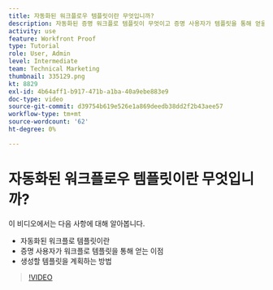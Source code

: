 ```yaml
---
title: 자동화된 워크플로우 템플릿이란 무엇입니까?
description: 자동화된 증명 워크플로 템플릿이 무엇이고 증명 사용자가 템플릿을 통해 얻을 수 있는 이점에 대해 알아봅니다. 생성할 템플릿을 계획합니다.
activity: use
feature: Workfront Proof
type: Tutorial
role: User, Admin
level: Intermediate
team: Technical Marketing
thumbnail: 335129.png
kt: 8829
exl-id: 4b64aff1-b917-471b-a1ba-40a9ebe883e9
doc-type: video
source-git-commit: d39754b619e526e1a869deedb38dd2f2b43aee57
workflow-type: tm+mt
source-wordcount: '62'
ht-degree: 0%

---
```


# 자동화된 워크플로우 템플릿이란 무엇입니까?

이 비디오에서는 다음 사항에 대해 알아봅니다.

* 자동화된 워크플로 템플릿이란
* 증명 사용자가 워크플로 템플릿을 통해 얻는 이점
* 생성할 템플릿을 계획하는 방법

>[!VIDEO](https://video.tv.adobe.com/v/335129/?quality=12)

<!---
Learn More Icon
Automated workflow overview
Create and manage Automated Workflow templates
Configure a proof
--->

